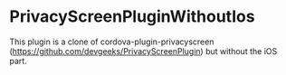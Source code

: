 # PrivacyScreenPluginWithoutIos
This plugin is a clone of cordova-plugin-privacyscreen (https://github.com/devgeeks/PrivacyScreenPlugin) but without the iOS part.
